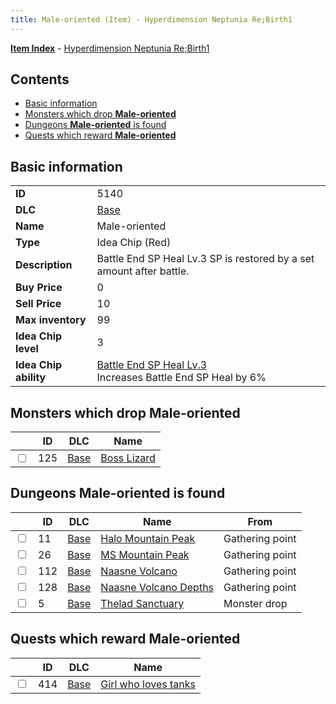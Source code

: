 ```yaml
---
title: Male-oriented (Item) - Hyperdimension Neptunia Re;Birth1
---
```


[**Item Index**](/neptunia/rb1/item/index.html) - [Hyperdimension Neptunia Re;Birth1](/neptunia/rb1)

## Contents

- [Basic information](#basic-information)
- [Monsters which drop **Male-oriented**](#monsters-which-drop-male-oriented)
- [Dungeons **Male-oriented** is found](#dungeons-male-oriented-is-found)
- [Quests which reward **Male-oriented**](#quests-which-reward-male-oriented)

## Basic information

|   |   |
| -- | -- |
| **ID** | 5140 |
| **DLC** | [Base](/neptunia/rb1/dlc/1-base.html) |
| **Name** | Male-oriented |
| **Type** | Idea Chip (Red) |
| **Description** | Battle End SP Heal Lv.3 SP is restored by a set amount after battle. |
| **Buy Price** | 0 |
| **Sell Price** | 10 |
| **Max inventory** | 99 |
| **Idea Chip level** | 3 |
| **Idea Chip ability** | [Battle End SP Heal Lv.3](/neptunia/rb1/avatar/1-9639-battle-end-sp-heal-lv-3.html)<br />Increases Battle End SP Heal by 6% |


## Monsters which drop **Male-oriented**

|    | ID | DLC | Name |
| -- | -- | --- | ---- |
| <input type="checkbox" id="rb1-monster-1-125" class="trackbox" /> | 125 | [Base](/neptunia/rb1/dlc/1-base.html) | [Boss Lizard](/neptunia/rb1/monster/1-125-boss-lizard.html) |


## Dungeons **Male-oriented** is found

|    | ID | DLC | Name | From |
| -- | -- | --- | ---- | ---- |
| <input type="checkbox" id="rb1-dungeon-1-11" class="trackbox" /> | 11 | [Base](/neptunia/rb1/dlc/1-base.html) | [Halo Mountain Peak](/neptunia/rb1/dungeon/1-11-halo-mountain-peak.html) | Gathering point |
| <input type="checkbox" id="rb1-dungeon-1-26" class="trackbox" /> | 26 | [Base](/neptunia/rb1/dlc/1-base.html) | [MS Mountain Peak](/neptunia/rb1/dungeon/1-26-ms-mountain-peak.html) | Gathering point |
| <input type="checkbox" id="rb1-dungeon-1-112" class="trackbox" /> | 112 | [Base](/neptunia/rb1/dlc/1-base.html) | [Naasne Volcano](/neptunia/rb1/dungeon/1-112-naasne-volcano.html) | Gathering point |
| <input type="checkbox" id="rb1-dungeon-1-128" class="trackbox" /> | 128 | [Base](/neptunia/rb1/dlc/1-base.html) | [Naasne Volcano Depths](/neptunia/rb1/dungeon/1-128-naasne-volcano-depths.html) | Gathering point |
| <input type="checkbox" id="rb1-dungeon-1-5" class="trackbox" /> | 5 | [Base](/neptunia/rb1/dlc/1-base.html) | [Thelad Sanctuary](/neptunia/rb1/dungeon/1-5-thelad-sanctuary.html) | Monster drop |


## Quests which reward **Male-oriented**

|    | ID | DLC | Name |
| -- | -- | --- | ---- |
| <input type="checkbox" id="rb1-quest-1-414" class="trackbox" /> | 414 | [Base](/neptunia/rb1/dlc/1-base.html) | [Girl who loves tanks](/neptunia/rb1/quest/1-414-girl-who-loves-tanks.html) |
